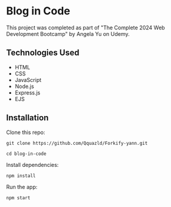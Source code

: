 # Blog in Code

This project was completed as part of "The Complete 2024 Web Development Bootcamp" by Angela Yu on Udemy.

## Technologies Used

- HTML
- CSS
- JavaScript
- Node.js
- Express.js
- EJS

## Installation

Clone this repo:

```shell
git clone https://github.com/Qquazld/Forkify-yann.git
```

```shell
cd blog-in-code
```

Install dependencies:

```shell
npm install
```

Run the app:

```shell
npm start
```
